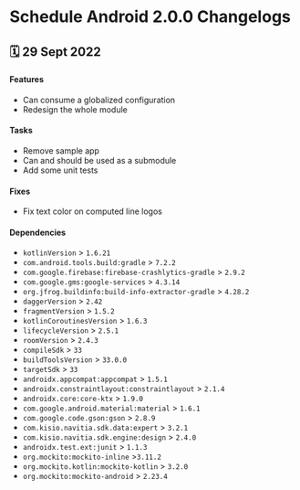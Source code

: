 # Schedule Android 2.0.0 Changelogs

<h2>🗓 29 Sept 2022</h2>

#### Features
- Can consume a globalized configuration
- Redesign the whole module

#### Tasks
- Remove sample app
- Can and should be used as a submodule
- Add some unit tests

#### Fixes
- Fix text color on computed line logos

#### Dependencies
- `kotlinVersion` > `1.6.21`
- `com.android.tools.build:gradle` > `7.2.2`
- `com.google.firebase:firebase-crashlytics-gradle` > `2.9.2`
- `com.google.gms:google-services` > `4.3.14`
- `org.jfrog.buildinfo:build-info-extractor-gradle` > `4.28.2`
- `daggerVersion` > `2.42`
- `fragmentVersion` > `1.5.2`
- `kotlinCoroutinesVersion` > `1.6.3` 
- `lifecycleVersion` > `2.5.1`
- `roomVersion` > `2.4.3`
- `compileSdk` > `33`
- `buildToolsVersion` > `33.0.0`
- `targetSdk` > `33`
- `androidx.appcompat:appcompat` > `1.5.1`
- `androidx.constraintlayout:constraintlayout` > `2.1.4`
- `androidx.core:core-ktx` > `1.9.0`
- `com.google.android.material:material` > `1.6.1`
- `com.google.code.gson:gson` > `2.8.9`
- `com.kisio.navitia.sdk.data:expert` > `3.2.1`
- `com.kisio.navitia.sdk.engine:design` > `2.4.0`
- `androidx.test.ext:junit` > `1.1.3`
- `org.mockito:mockito-inline` >`3.11.2`
- `org.mockito.kotlin:mockito-kotlin` > `3.2.0`
- `org.mockito:mockito-android` > `2.23.4`
